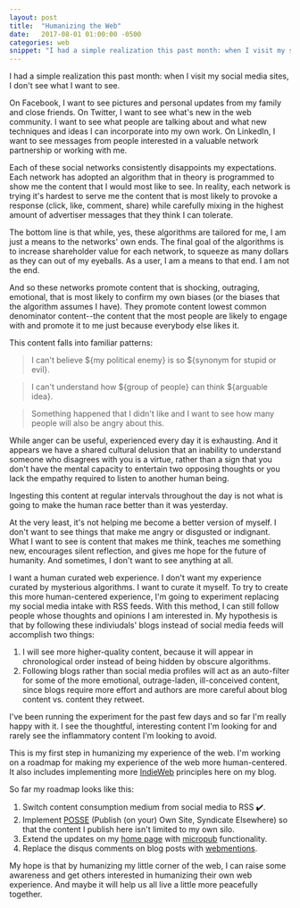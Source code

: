 ```yaml
---
layout: post
title:  "Humanizing the Web"
date:   2017-08-01 01:00:00 -0500
categories: web
snippet: "I had a simple realization this past month: when I visit my social media sites, I don't see what I want to see."
---
```


I had a simple realization this past month: when I visit my social media sites, I don't see what I want to see.

On Facebook, I want to see pictures and personal updates from my family and close friends. On Twitter, I want to see what's new in the web community. I want to see what people are talking about and what new techniques and ideas I can incorporate into my own work. On LinkedIn, I want to see messages from people interested in a valuable network partnership or working with me.

Each of these social networks consistently disappoints my expectations. Each network has adopted an algorithm that in theory is programmed to show me the content that I would most like to see. In reality, each network is trying it's hardest to serve me the content that is most likely to provoke a response (click, like, comment, share) while carefully mixing in the highest amount of advertiser messages that they think I can tolerate.

The bottom line is that while, yes, these algorithms are tailored for me, I am just a means to the networks' own ends. The final goal of the algorithms is to increase shareholder value for each network, to squeeze as many dollars as they can out of my eyeballs. As a user, I am a means to that end. I am not the end.

And so these networks promote content that is shocking, outraging, emotional, that is most likely to confirm my own biases (or the biases that the algorithm assumes I have). They promote content lowest common denominator content--the content that the most people are likely to engage with and promote it to me just because everybody else likes it.

This content falls into familiar patterns:

> I can't believe ${my political enemy} is so ${synonym for stupid or evil}.

> I can't understand how ${group of people} can think ${arguable idea}.

> Something happened that I didn't like and I want to see how many people will also be angry about this.

While anger can be useful, experienced every day it is exhausting. And it appears we have a shared cultural delusion that an inability to understand someone who disagrees with you is a virtue, rather than a sign that you don't have the mental capacity to entertain two opposing thoughts or you lack the empathy required to listen to another human being.

Ingesting this content at regular intervals throughout the day is not what is going to make the human race better than it was yesterday.

At the very least, it's not helping me become a better version of myself. I don't want to see things that make me angry or disgusted or indignant. What I want to see is content that makes me think, teaches me something new, encourages silent reflection, and gives me hope for the future of humanity. And sometimes, I don't want to see anything at all.

I want a human curated web experience. I don't want my experience curated by mysterious algorithms. I want to curate it myself. To try to create this more human-centered experience, I'm going to experiment replacing my social media intake with RSS feeds. With this method, I can still follow people whose thoughts and opinions I am interested in. My hypothesis is that by following these indiviudals' blogs instead of social media feeds will accomplish two things:

1. I will see more higher-quality content, because it will appear in chronological order instead of being hidden by obscure algorithms.
2. Following blogs rather than social media profiles will act as an auto-filter for some of the more emotional, outrage-laden, ill-conceived content, since blogs require more effort and authors are more careful about blog content vs. content they retweet.

I've been running the experiment for the past few days and so far I'm really happy with it. I see the thoughtful, interesting content I'm looking for and rarely see the inflammatory content I'm looking to avoid.

This is my first step in humanizing my experience of the web. I'm working on a roadmap for making my experience of the web more human-centered. It also includes implementing more [IndieWeb](http://indieweb.org/) principles here on my blog.

So far my roadmap looks like this:

1. Switch content consumption medium from social media to RSS ✔️.
2. Implement [POSSE](http://indieweb.org/POSSE) (Publish (on your) Own Site, Syndicate Elsewhere) so that the content I publish here isn't limited to my own silo.
3. Extend the updates on my [home page](/) with [micropub](https://micropub.net/) functionality.
4. Replace the disqus comments on blog posts with [webmentions](http://indieweb.org/webmentions).


My hope is that by humanizing my little corner of the web, I can raise some awareness and get others interested in humanizing their own web experience. And maybe it will help us all live a little more peacefully together.
